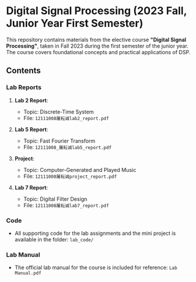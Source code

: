 # Digital Signal Processing (2023 Fall, Junior Year First Semester)

This repository contains materials from the elective course **"Digital Signal Processing"**, taken in Fall 2023 during the first semester of the junior year. The course covers foundational concepts and practical applications of DSP.

## Contents

### Lab Reports
1. **Lab 2 Report**:
   - Topic: Discrete-Time System
   - File: `12111008屠耘诚lab2_report.pdf`

2. **Lab 5 Report**:
   - Topic: Fast Fourier Transform
   - File: `12111008_屠耘诚lab5_report.pdf`

3. **Project**:
   - Topic: Computer-Generated and Played Music
   - File: `12111008屠耘诚project_report.pdf`

4. **Lab 7 Report**:
   - Topic: Digital Filter Design
   - File: `12111008屠耘诚lab7_report.pdf`

### Code
- All supporting code for the lab assignments and the mini project is available in the folder: `lab_code/`

### Lab Manual
- The official lab manual for the course is included for reference: `Lab Manual.pdf`



